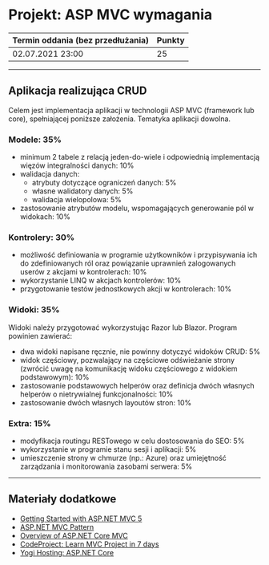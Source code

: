 # Projekt: ASP MVC wymagania

| Termin oddania (bez przedłużania) | Punkty     |
|----------------|:-----------|
| 02.07.2021  23:00   |    25      |

--- 

## Aplikacja realizująca CRUD
Celem jest implementacja aplikacji w technologii ASP MVC (framework lub core),
spełniającej poniższe założenia. Tematyka aplikacji dowolna.


### Modele: 35%

- minimum 2 tabele z relacją jeden-do-wiele 
  i odpowiednią implementacją więzów integralności danych: 10%
- walidacja danych:
    - atrybuty dotyczące ograniczeń danych: 5%
    - własne walidatory danych: 5%
    - walidacja wielopolowa: 5%
- zastosowanie atrybutów modelu, wspomagających generowanie pól w widokach: 10%

### Kontrolery: 30%

- możliwość definiowania w programie użytkowników i przypisywania ich do zdefiniowanych ról 
  oraz powiązanie uprawnień zalogowanych userów z akcjami w kontrolerach: 10%
- wykorzystanie LINQ w akcjach kontrolerów: 10%
- przygotowanie testów jednostkowych akcji w kontrolerach: 10%

### Widoki: 35%
Widoki należy przygotować wykorzystując Razor lub Blazor.
Program powinien zawierać:
- dwa widoki napisane ręcznie, nie powinny dotyczyć widoków CRUD: 5%
- widok częściowy, pozwalający na częściowe odświeżanie strony 
  (zwrócić uwagę na komunikację widoku częściowego z widokiem podstawowym): 10%
- zastosowanie podstawowych helperów oraz 
  definicja dwóch własnych helperów o nietrywialnej funkcjonalności: 10%
- zastosowanie dwóch własnych layoutów stron: 10%

### Extra: 15%

- modyfikacja routingu RESTowego w celu dostosowania do SEO: 5%
- wykorzystanie w programie stanu sesji i aplikacji: 5%
- umieszczenie strony w chmurze (np.: Azure) 
  oraz umiejętność zarządzania i monitorowania zasobami serwera: 5%


----
## Materiały dodatkowe

- [Getting Started with ASP.NET MVC 5](https://docs.microsoft.com/pl-pl/aspnet/mvc/overview/getting-started/introduction/)
- [ASP.NET MVC Pattern](https://dotnet.microsoft.com/apps/aspnet/mvc)
- [Overview of ASP.NET Core MVC](https://docs.microsoft.com/en-gb/aspnet/core/mvc/overview?view=aspnetcore-3.1)
- [CodeProject: Learn MVC Project in 7 days](https://www.codeproject.com/Articles/866143/Learn-MVC-Project-in-days-Day)
- [Yogi Hosting: ASP.NET Core](https://www.yogihosting.com/aspnet-core-introduction/) 
